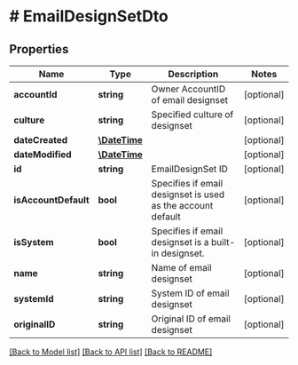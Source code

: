 # # EmailDesignSetDto

## Properties

Name | Type | Description | Notes
------------ | ------------- | ------------- | -------------
**accountId** | **string** | Owner AccountID of email designset | [optional] 
**culture** | **string** | Specified culture of designset | [optional] 
**dateCreated** | [**\DateTime**](\DateTime.md) |  | [optional] 
**dateModified** | [**\DateTime**](\DateTime.md) |  | [optional] 
**id** | **string** | EmailDesignSet ID | [optional] 
**isAccountDefault** | **bool** | Specifies if email designset is used as the account default | [optional] 
**isSystem** | **bool** | Specifies if email designset is a built-in designset. | [optional] 
**name** | **string** | Name of email designset | [optional] 
**systemId** | **string** | System ID of email designset | [optional] 
**originalID** | **string** | Original ID of email designset | [optional] 

[[Back to Model list]](../../README.md#documentation-for-models) [[Back to API list]](../../README.md#documentation-for-api-endpoints) [[Back to README]](../../README.md)


